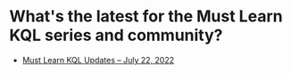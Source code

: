 # What's the latest for the Must Learn KQL series and community?

* [Must Learn KQL Updates – July 22, 2022](https://azurecloudai.blog/2022/07/22/must-learn-kql-updates-july-22-2022/)
